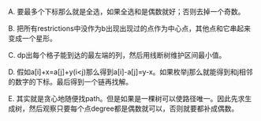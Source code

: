 A. 要最多个下标那么就是全选，如果全选和是偶数就好；否则去掉一个奇数。

B. 把所有restrictions中没作为b出现出现过的点作为中心点，其他点和它串起来变成一个星形。

C. dp出每个格子能到达的最左端的列，然后用线断树维护区间最小值。

D. 假如a[i]+x=a[j]+y(i<j)那么得到a[i]-a[j]=y-x。如果枚举j那么就能得到和j相邻的数字的下标。最后得到一个链再找解。

E. 其实就是贪心地随便找path。但是如果是一棵树可以使路径唯一。因此先求生成树，然后观察只要每个点degree都是偶数就可以，否则就要都补成偶数。
